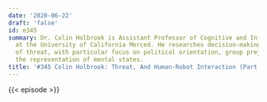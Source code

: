 ```yaml
---
date: '2020-06-22'
draft: 'false'
id: e345
summary: Dr. Colin Holbrook is Assistant Professor of Cognitive and Information Sciences
  at the University of California Merced. He researches decision-making under contexts
  of threat, with particular focus on political orientation, group prejudice, and
  the representation of mental states.
title: '#345 Colin Holbrook: Threat, And Human-Robot Interaction (Part 1)'
---
```

{{< episode >}}
